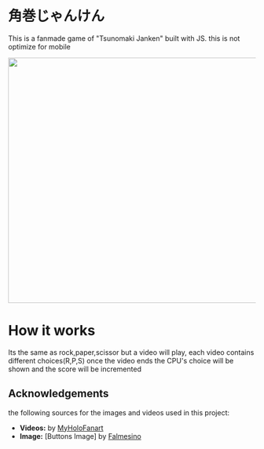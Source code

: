 # 角巻じゃんけん

This is a fanmade game of "Tsunomaki Janken" built with JS. this is not optimize for mobile

<img src="https://github.com/nothoru/Tsunomaki-Janken/blob/main/images/rps.png" width='1000' height='500'>

# How it works
Its the same as rock,paper,scissor but a video will play, each video contains different choices(R,P,S) once the video ends the CPU's choice will be shown and the score will be incremented 

## Acknowledgements

the following sources for the images and videos used in this project:

- **Videos:** by [MyHoloFanart](https://x.com/MyHoloFanart)
- **Image:** [Buttons Image] by [Falmesino](https://x.com/falmesino) 
